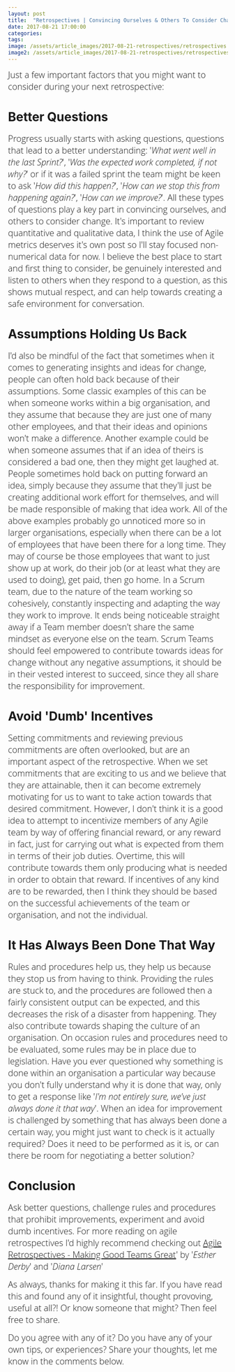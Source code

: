 ```yaml
---
layout: post
title:  "Retrospectives | Convincing Ourselves & Others To Consider Change"
date: 2017-08-21 17:00:00
categories:
tags:
image: /assets/article_images/2017-08-21-retrospectives/retrospectives.JPG
image2: /assets/article_images/2017-08-21-retrospectives/retrospectives-mobile.JPG
---
```


<span style="color:#00000; font-family: 'open sans'; font-size: 1em; font-size: 20px; font-weight: 200; hyphens: none;">Just a few important factors that you might want to consider during your next retrospective:

# Better Questions
<span style="color:#00000; font-family: 'open sans'; font-size: 1em; font-size: 20px; font-weight: 200; hyphens: none;">Progress usually starts with asking questions, questions that lead to a better understanding: '_What went well in the last Sprint?_', '_Was the expected work completed, if not why?_' or if it was a failed sprint the team might be keen to ask '_How did this happen?_', '_How can we stop this from happening again?_', '_How can we improve?_'. All these types of questions play a key part in convincing ourselves, and others to consider change. It's important to review quantitative and qualitative data, I think the use of Agile metrics deserves it's own post so I'll stay focused non-numerical data for now. I believe the best place to start and first thing to consider, be genuinely interested and listen to others when they respond to a question, as this shows mutual respect, and can help towards creating a safe environment for conversation.

# Assumptions Holding Us Back
<span style="color:#00000; font-family: 'open sans'; font-size: 1em; font-size: 20px; font-weight: 200; hyphens: none;">I'd also be mindful of the fact that sometimes when it comes to generating insights and ideas for change, people can often hold back because of their assumptions. Some classic examples of this can be when someone works within a big organisation, and they assume that because they are just one of many other employees, and that their ideas and opinions won't make a difference. Another example could be when someone assumes that if an idea of theirs is considered a bad one, then they might get laughed at. People sometimes hold back on putting forward an idea, simply because they assume that they'll just be creating additional work effort for themselves, and will be made responsible of making that idea work. All of the above examples probably go unnoticed more so in larger organisations, especially when there can be a lot of employees that have been there for a long time. They may of course be those employees that want to just show up at work, do their job (or at least what they are used to doing), get paid, then go home. In a Scrum team, due to the nature of the team working so cohesively, constantly inspecting and adapting the way they work to improve. It ends being noticeable straight away if a Team member doesn't share the same mindset as everyone else on the team. Scrum Teams should feel empowered to contribute towards ideas for change without any negative assumptions, it should be in their vested interest to succeed, since they all share the responsibility for improvement.

# Avoid 'Dumb' Incentives
<span style="color:#00000; font-family: 'open sans'; font-size: 1em; font-size: 20px; font-weight: 200; hyphens: none;">Setting commitments and reviewing previous commitments are often overlooked, but are an important aspect of the retrospective. When we set commitments that are exciting to us and we believe that they are attainable, then it can become extremely motivating for us to want to take action towards that desired commitment. However, I don't think it is a good idea to attempt to incentivize members of any Agile team by way of offering financial reward, or any reward in fact, just for carrying out what is expected from them in terms of their job duties. Overtime, this will contribute towards them only producing what is needed in order to obtain that reward. If incentives of any kind are to be rewarded, then I think they should be based on the successful achievements of the team or organisation, and not the individual.

# It Has Always Been Done That Way
<span style="color:#00000; font-family: 'open sans'; font-size: 1em; font-size: 20px; font-weight: 200; hyphens: none;">Rules and procedures help us, they help us because they stop us from having to think. Providing the rules are stuck to, and the procedures are followed then a fairly consistent output can be expected, and this decreases the risk of a disaster from happening. They also contribute towards shaping the culture of an organisation. On occasion rules and procedures need to be evaluated, some rules may be in place due to legislation. Have you ever questioned why something is done within an organisation a particular way because you don't fully understand why it is done that way, only to get a response like '_I'm not entirely sure, we've just always done it that way_'. When an idea for improvement is challenged by something that has always been done a certain way, you might just want to check is it actually required? Does it need to be performed as it is, or can there be room for negotiating a better solution?

# Conclusion
<span style="color:#00000; font-family: 'open sans'; font-size: 1em; font-size: 20px; font-weight: 200; hyphens: none;">Ask better questions, challenge rules and procedures that prohibit improvements, experiment and avoid dumb incentives. For more reading on agile retrospectives I'd highly recommend checking out [Agile Retrospectives - Making Good Teams Great](https://www.amazon.co.uk/d/Books/Agile-Retrospectives-Making-Teams-Great-Pragmatic-Programmers/0977616649)' by '_Esther Derby_' and '_Diana Larsen_'

<span style="color:#00000; font-family: 'open sans'; font-size: 1em; font-size: 20px; font-weight: 200; hyphens: none;">As always, thanks for making it this far. If you have read this and found any of it insightful, thought provoving, useful at all?! Or know someone that might? Then feel free to share.

<span style="color:#00000; font-family: 'open sans'; font-size: 1em; font-size: 20px; font-weight: 200; hyphens: none;">Do you agree with any of it? Do you have any of your own tips, or experiences? Share your thoughts, let me know in the comments below. 
